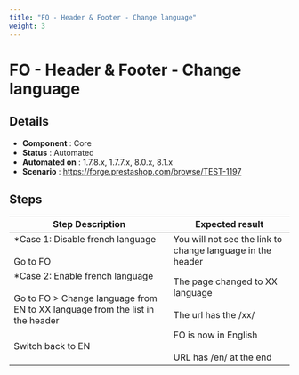 ```yaml
---
title: "FO - Header & Footer - Change language"
weight: 3
---
```


# FO - Header & Footer - Change language
## Details
* **Component** : Core
* **Status** : Automated
* **Automated on** : 1.7.8.x, 1.7.7.x, 8.0.x, 8.1.x
* **Scenario** : https://forge.prestashop.com/browse/TEST-1197

## Steps
| Step Description | Expected result |
| ----- | ----- |
| *Case 1: Disable french language <br><br>Go to FO | You will not see the link to change language in the header |
| *Case 2: Enable french language<br><br>Go to FO > Change language from EN to XX language from the list in the header | The page changed to XX language<br><br>The url has the /xx/ |
| Switch back to EN | FO is now in English<br><br>URL has /en/ at the end |
